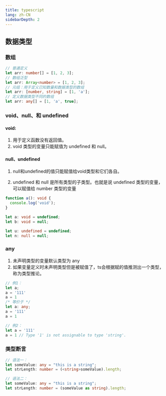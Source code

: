 ```yaml
---
title: typescript
lang: zh-CN
sidebarDepth: 2
---
```


## 数据类型

### 数组

```ts
// 普通定义
let arr: number[] = [1, 2, 3];
// 数组泛型
let arr: Array<number> = [1, 2, 3];
// 元组：用于定义已知数量和数据类型的数组
let arr: [number, string] = [1, 'a'];
// 定义数据类型不同的数组
let arr: any[] = [1, 'a', true];
```

### void、null、和 undefined

#### void:

1. 用于定义函数没有返回值。
2. void 类型的变量只能赋值为 undefined 和 null。

#### null、undefined

1. null和undefined的值只能赋值给void类型和它们各自。

2. undefined 和 null 是所有类型的子类型。也就是说 undefined 类型的变量，可以赋值给 number 类型的变量

```ts
function a(): void {
  console.log('void');
}

let a: void = undefined;
let b: void = null;

let u: undefined = undefined;
let n: null = null;
```

### any

1. 未声明类型的变量默认类型为 any
2. 如果变量定义时未声明类型但是被赋值了，ts会根据赋的值推测出一个类型，称为类型推论。

```ts
// 例1：
let a;
a = '111'
a = 1
/* 等价于 */
let a: any;
a = '111'
a = 1

// 例2：
let a = '111'
a = 1 // Type '1' is not assignable to type 'string'.
```

### 类型断言

```ts
// 语法一：
let someValue: any = "this is a string";
let strLength: number = (<string>someValue).length;

// 语法二：
let someValue: any = "this is a string";
let strLength: number = (someValue as string).length;
```